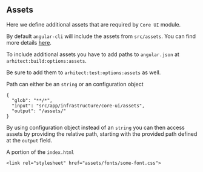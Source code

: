 ## Assets

Here we define additional assets that are required by `Core UI` module.

By default `angular-cli` will include the assets from `src/assets`. You can find more details [here](https://angular.io/guide/workspace-config#asset-config).

To include additional assets you have to add paths to `angular.json` at `arhitect:build:options:assets`.

Be sure to add them to `arhitect:test:options:assets` as well.

Path can either be an `string` or an configuration object

```
{
  "glob": "**/*",
  "input": "src/app/infrastructure/core-ui/assets",
  "output": "/assets/"
}
```

By using configuration object instead of an `string` you can then access assets by providing the relative path, starting with the provided path defined at the `output` field.

A portion of the `index.html`
```
<link rel="stylesheet" href="assets/fonts/some-font.css">
```